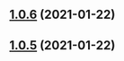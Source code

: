 ## [1.0.6](https://github.com/MinjieChang/mj-ui/compare/v1.0.5...v1.0.6) (2021-01-22)



## [1.0.5](https://github.com/MinjieChang/mj-ui/compare/v1.0.4...v1.0.5) (2021-01-22)



